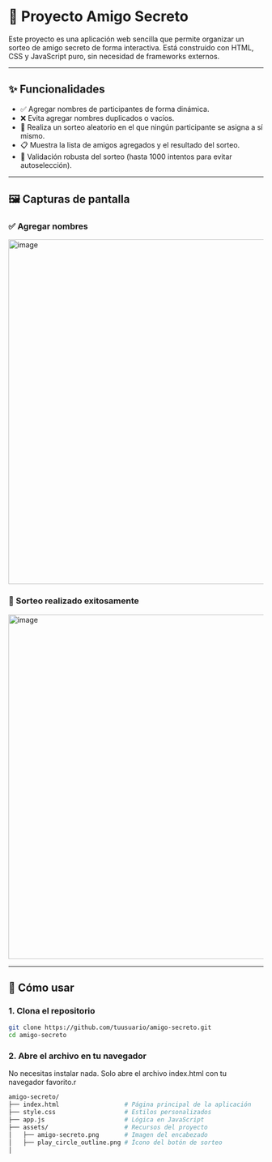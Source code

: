 # 🎁 Proyecto Amigo Secreto

Este proyecto es una aplicación web sencilla que permite organizar un sorteo de amigo secreto de forma interactiva. Está construido con HTML, CSS y JavaScript puro, sin necesidad de frameworks externos.

---

## ✨ Funcionalidades

- ✅ Agregar nombres de participantes de forma dinámica.
- ❌ Evita agregar nombres duplicados o vacíos.
- 🔁 Realiza un sorteo aleatorio en el que ningún participante se asigna a sí mismo.
- 📋 Muestra la lista de amigos agregados y el resultado del sorteo.
- 🧩 Validación robusta del sorteo (hasta 1000 intentos para evitar autoselección).

---

## 🖼️ Capturas de pantalla

### ✅ Agregar nombres
<img width="1358" height="680" alt="image" src="https://github.com/user-attachments/assets/a973b97c-6dcb-4a6a-8b91-5933564a8935" />


### 🔁 Sorteo realizado exitosamente
<img width="1350" height="680" alt="image" src="https://github.com/user-attachments/assets/70e3263b-e178-419c-86b2-8ab933c100ac" />

---

## 🚀 Cómo usar

### 1. Clona el repositorio

```bash
git clone https://github.com/tuusuario/amigo-secreto.git
cd amigo-secreto
````
### 2. Abre el archivo en tu navegador
No necesitas instalar nada. Solo abre el archivo index.html con tu navegador favorito.r

```bash
amigo-secreto/
├── index.html                  # Página principal de la aplicación
├── style.css                   # Estilos personalizados
├── app.js                      # Lógica en JavaScript
├── assets/                     # Recursos del proyecto
│   ├── amigo-secreto.png       # Imagen del encabezado
│   ├── play_circle_outline.png # Ícono del botón de sorteo
│   

````
